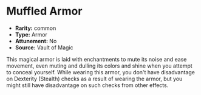 
# Muffled Armor

* **Rarity:** common
* **Type:** Armor
* **Attunement:** No
* **Source:** Vault of Magic


This magical armor is laid with enchantments to mute its noise and ease movement, even muting and dulling its colors and shine when you attempt to conceal yourself. While wearing this armor, you don't have disadvantage on Dexterity (Stealth) checks as a result of wearing the armor, but you might still have disadvantage on such checks from other effects.
